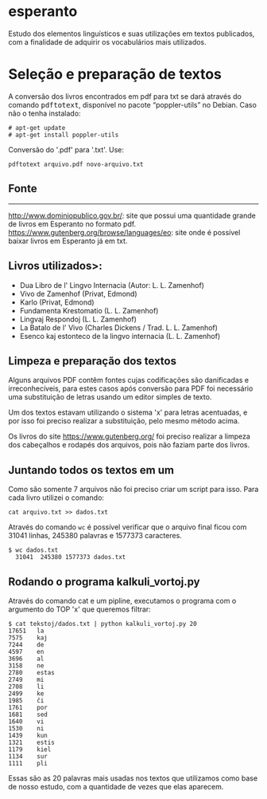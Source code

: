 # esperanto
Estudo dos elementos linguísticos e suas utilizações em textos publicados, com a finalidade de adquirir os vocabulários mais utilizados.

# Seleção e preparação de textos

A conversão dos livros encontrados em pdf para txt se dará através do comando <kbd>pdftotext</kbd>, disponível no pacote “poppler-utils” no Debian. Caso não o tenha instalado:

```
# apt-get update
# apt-get install poppler-utils
```

Conversão do '.pdf' para '.txt'. Use:

 `pdftotext arquivo.pdf novo-arquivo.txt`

## Fonte
---
http://www.dominiopublico.gov.br/: site que possui uma quantidade grande de livros em Esperanto no formato pdf.
https://www.gutenberg.org/browse/languages/eo: site onde é possível baixar livros em Esperanto já em txt.

## Livros utilizados>:
* Dua Libro de l' Lingvo Internacia (Autor: L. L. Zamenhof)
* Vivo de Zamenhof (Privat, Edmond)
* Karlo (Privat, Edmond)
* Fundamenta Krestomatio (L. L. Zamenhof)
* Lingvaj Respondoj (L. L. Zamenhof)
* La Batalo de l' Vivo (Charles Dickens / Trad. L. L. Zamenhof) 
* Esenco kaj estonteco de la lingvo internacia (L. L. Zamenhof)


## Limpeza e preparação dos textos
Alguns arquivos PDF contêm fontes cujas codificações são danificadas e irreconhecíveis, para estes casos após conversão para PDF foi necessário uma substituição de letras usando um editor simples de texto.

Um dos textos estavam utilizando o sistema 'x' para letras acentuadas, e por isso foi preciso realizar a substituição, pelo mesmo método acima.

Os livros do site https://www.gutenberg.org/ foi preciso realizar a limpeza dos cabeçalhos e rodapés dos arquivos, pois não faziam parte dos livros.

## Juntando todos os textos em um
Como são somente 7 arquivos não foi preciso criar um script para isso. Para cada livro utilizei o comando:

`cat arquivo.txt >> dados.txt`

Através do comando `wc` é possível verificar que o arquivo final ficou com 31041 linhas, 245380 palavras e 1577373 caracteres.

```
$ wc dados.txt 
  31041  245380 1577373 dados.txt
```
## Rodando o programa kalkuli_vortoj.py

Através do comando cat e um pipline, executamos o programa com o argumento do TOP 'x' que queremos filtrar: 

```
$ cat tekstoj/dados.txt | python kalkuli_vortoj.py 20
17651	la
7575	kaj
7244	de
4597	en
3696	al
3158	ne
2780	estas
2749	mi
2708	li
2499	ke
1985	ĉi
1761	por
1681	sed
1640	vi
1530	ni
1439	kun
1321	estis
1179	kiel
1134	sur
1111	pli
```
Essas são as 20 palavras mais usadas nos textos que utilizamos como base de nosso estudo, com a quantidade de vezes que elas aparecem.
